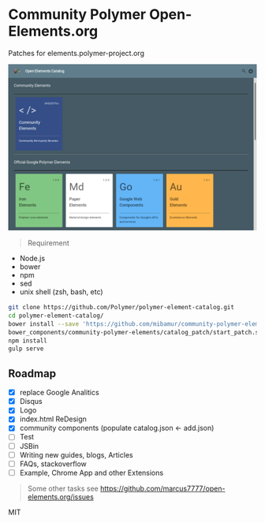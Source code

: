 # Community Polymer Open-Elements.org

Patches for elements.polymer-project.org


![Screen](screen.png)

> Requirement
- Node.js
- bower 
- npm
- sed
- unix shell (zsh, bash, etc)

```sh
git clone https://github.com/Polymer/polymer-element-catalog.git
cd polymer-element-catalog/
bower install --save 'https://github.com/mibamur/community-polymer-elements.git#master'
bower_components/community-polymer-elements/catalog_patch/start_patch.sh
npm install
gulp serve
```

## Roadmap

 - [x] replace Google Analitics
 - [x] Disqus
 - [x] Logo
 - [x] index.html ReDesign
 - [x] community components (populate catalog.json <- add.json)
 - [ ] Test
 - [ ] JSBin
 - [ ] Writing new guides, blogs, Articles
 - [ ] FAQs, stackoverflow
 - [ ] Example, Chrome App and other Extensions

> Some other tasks see https://github.com/marcus7777/open-elements.org/issues

MIT
